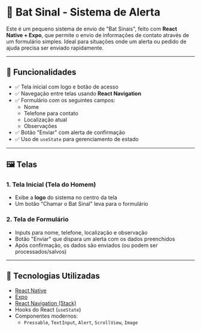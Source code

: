 # 🦇 Bat Sinal - Sistema de Alerta

Este é um pequeno sistema de envio de "Bat Sinais", feito com **React Native + Expo**, que permite o envio de informações de contato através de um formulário simples. Ideal para situações onde um alerta ou pedido de ajuda precisa ser enviado rapidamente.

---

## 🧱 Funcionalidades

- ✅ Tela inicial com logo e botão de acesso
- ✅ Navegação entre telas usando **React Navigation**
- ✅ Formulário com os seguintes campos:
  - Nome
  - Telefone para contato
  - Localização atual
  - Observações
- ✅ Botão "Enviar" com alerta de confirmação
- ✅ Uso de `useState` para gerenciamento de estado

---

## 🖼️ Telas

### 1. Tela Inicial (Tela do Homem)
- Exibe a **logo** do sistema no centro da tela
- Um botão "Chamar o Bat Sinal" leva para o formulário

### 2. Tela de Formulário
- Inputs para nome, telefone, localização e observação
- Botão "Enviar" que dispara um alerta com os dados preenchidos
- Após confirmação, os dados são enviados (ou podem ser processados/salvos)

---

## 🧰 Tecnologias Utilizadas

- [React Native](https://reactnative.dev/)
- [Expo](https://expo.dev/)
- [React Navigation (Stack)](https://reactnavigation.org/)
- Hooks do React (`useState`)
- Componentes modernos:
  - `Pressable`, `TextInput`, `Alert`, `ScrollView`, `Image`
